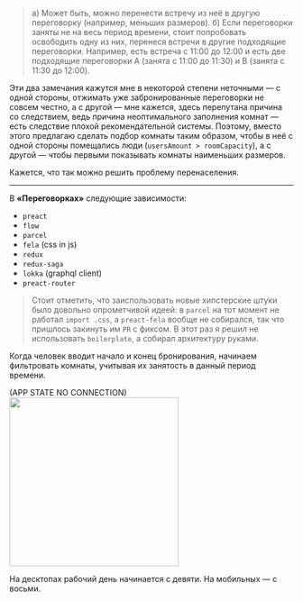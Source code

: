 > а) Может быть, можно перенести встречу из неё в другую переговорку (например, меньших размеров). б) Если переговорки заняты не на весь период времени, стоит попробовать освободить одну из них, перенеся встречи в другие подходящие переговорки. Например, есть встреча с 11:00 до 12:00 и есть две подходящие переговорки А (занята с 11:00 до 11:30) и B (занята c 11:30 до 12:00).

Эти два замечания кажутся мне в некоторой степени неточными — с одной стороны, отжимать уже забронированные переговорки не совсем честно, а с другой — мне кажется, здесь перепутана причина со следствием, ведь причина неоптимального заполнения комнат — есть следствие плохой рекомендательной системы. Поэтому, вместо этого предлагаю сделать подбор комнаты таким образом, чтобы в неё с одной стороны помещались люди (`usersAmount > roomCapacity`), а с другой — чтобы первыми показывать комнаты наименьших размеров.


Кажется, что так можно решить проблему перенаселения.

----------------------------------------------

В **«Переговорках»** следующие зависимости:

* `preact`
* `flow`
* `parcel`
* `fela` (css in js)
* `redux`
* `redux-saga`
* `lokka` (graphql client)
* `preact-router`


> Стоит отметить, что заиспользовать новые хипстерские штуки было довольно опрометчивой идеей: в `parcel` на тот момент не работал `import .css`, а `preact-fela` вообще не собирался, так что пришлось закинуть им `PR` с фиксом. В этот раз я решил не использовать `boilerplate`, а собирал архитектуру руками.





Когда человек вводит начало и конец бронирования, начинаем фильтровать комнаты, учитывая их занятость в данный период времени.


(APP STATE NO CONNECTION)
<img height=300 src='https://i.imgur.com/3AJbDd9.gif'/>

На десктопах рабочий день начинается с девяти. На мобильных — с восьми.
